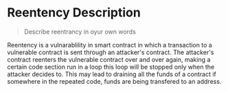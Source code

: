 # Reentency Description

> Describe reentrancy in oyur own words

Reentency is a vulnarablility in smart contract in which a transaction to a vulnerable contract is sent through an attacker's contract. The attacker's contract reenters the vulnerable contract over and over again, making a certain code section run in a loop this loop will be stopped only when the attacker decides to. This may lead to draining all the funds of a contract if somewhere in the repeated code, funds are being transfered to an address.